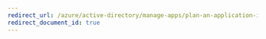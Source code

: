```yaml
---
redirect_url: /azure/active-directory/manage-apps/plan-an-application-integration
redirect_document_id: true
---
```

